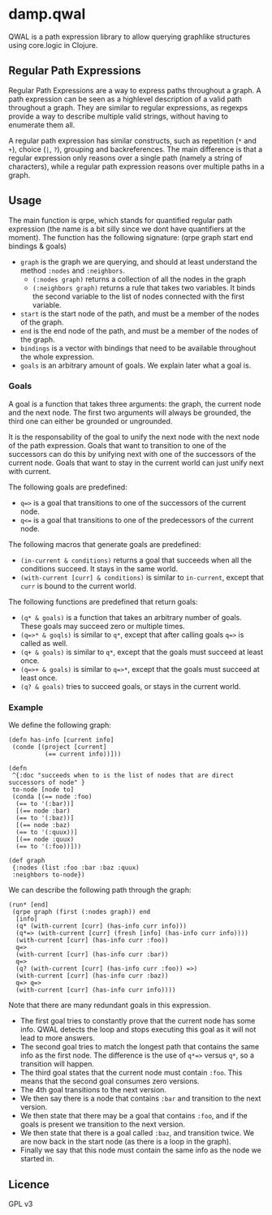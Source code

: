 # damp.qwal

QWAL is a path expression library to allow querying graphlike structures using core.logic in Clojure.

## Regular Path Expressions
Regular Path Expressions are a way to express paths throughout a graph. A path expression can be seen as a highlevel description of a valid
path throughout a graph. They are similar to regular expressions, as regexps provide a way to describe multiple valid strings, without having to
enumerate them all.

A regular path expression has similar constructs, such as repetition (`*` and `+`), choice (`|`, `?`), grouping and backreferences.
The main difference is that a regular expression only reasons over a single path (namely a string of characters), while a regular path expression
reasons over multiple paths in a graph.

## Usage
The main function is qrpe, which stands for quantified regular path expression (the name is a bit silly since we dont have quantifiers at the moment).
The function has the following signature:
    (qrpe graph start end bindings & goals)

* `graph` is the graph we are querying, and should at least understand the method `:nodes` and `:neighbors`.
    * `(:nodes graph)` returns a collection of all the nodes in the graph
    * `(:neighbors graph)` returns a rule that takes two variables. It binds the second variable to the list of nodes connected with the first variable.
* `start` is the start node of the path, and must be a member of the nodes of the graph.
* `end` is the end node of the path, and must be a member of the nodes of the graph.
* `bindings` is a vector with bindings that need to be available throughout the whole expression.
* `goals` is an arbitrary amount of goals. We explain later what a goal is.


### Goals
A goal is a function that takes three arguments: the graph, the current node and the next node.
The first two arguments will always be grounded, the third one can either be grounded or ungrounded.

It is the responsability of the goal to unify the next node with the next node of the path expression.
Goals that want to transition to one of the successors can do this by unifying next with one of the successors of the current node.
Goals that want to stay in the current world can just unify next with current.


The following goals are predefined:

* `q=>` is a goal that transitions to one of the successors of the current node. 
* `q<=` is a goal that transitions to one of the predecessors of the current node.

The following macros that generate goals are predefined:

* `(in-current & conditions)` returns a goal that succeeds when all the conditions succeed. It stays in the same world.
* `(with-current [curr] & conditions)` is similar to `in-current`, except that `curr` is bound to the current world.

The following functions are predefined that return goals:

* `(q* & goals)` is a function that takes an arbitrary number of goals. These goals may succeed zero or multiple times.
* `(q=>* & goqls)` is similar to `q*`, except that after calling goals `q=>` is called as well.
* `(q+ & goals)` is similar to `q*`, except that the goals must succeed at least once.
* `(q=>+ & goals)` is similar to `q=>*`, except that the goals must succeed at least once.
* `(q? & goals)` tries to succeed goals, or stays in the current world. 


### Example
We define the following graph:

    (defn has-info [current info]
     (conde [(project [current]
              (== current info))]))
    
    (defn
     ^{:doc "succeeds when to is the list of nodes that are direct successors of node" }
     to-node [node to]
     (conda [(== node :foo)
      (== to '(:bar))]
      [(== node :bar)
      (== to '(:baz))]
      [(== node :baz)
      (== to '(:quux))]
      [(== node :quux)
      (== to '(:foo))]))

    (def graph
     {:nodes (list :foo :bar :baz :quux)
     :neighbors to-node})

We can describe the following path through the graph:

    (run* [end]
     (qrpe graph (first (:nodes graph)) end
      [info]
      (q* (with-current [curr] (has-info curr info)))
      (q*=> (with-current [curr] (fresh [info] (has-info curr info))))
      (with-current [curr] (has-info curr :foo))
      q=>
      (with-current [curr] (has-info curr :bar))
      q=>
      (q? (with-current [curr] (has-info curr :foo)) =>)
      (with-current [curr] (has-info curr :baz))
      q=> q=>
      (with-current [curr] (has-info curr info))))

Note that there are many redundant goals in this expression.

* The first goal tries to constantly prove that the current node has some info. QWAL detects the loop and stops executing this goal as it will not lead to more answers.
* The second goal tries to match the longest path that contains the same info as the first node. The difference is the use of `q*=>` versus `q*`, so a transition will happen.
* The third goal states that the current node must contain `:foo`. This means that the second goal consumes zero versions.
* The 4th goal transitions to the next version.
* We then say there is a node that contains `:bar` and transition to the next version.
* We then state that there may be a goal that contains `:foo`, and if the goals is present we transition to the next version.
* We then state that there is a goal called `:baz`, and transition twice. We are now back in the start node (as there is a loop in the graph).
* Finally we say that this node must contain the same info as the node we started in.

## Licence
GPL v3
